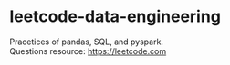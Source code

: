 # leetcode-data-engineering
Pracetices of pandas, SQL, and pyspark.<br> 
Questions resource: https://leetcode.com 
